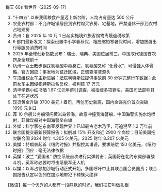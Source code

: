 每天 60s 看世界（2025-09-17）

1. “十四五” 以来我国粮食产量迈上新台阶，人均占有量达 500 公斤
2. 农业农村部：不允许城镇居民到农村购买农房、宅基地，严禁退休干部到农村占地建房
3. 贵州：自 2025 年 10 月 1 日起实施境外旅客购物离境退税政策
4. 9 部门最新发文：探索设置中小学春秋假，相应缩短寒暑假时间，增加旅游出行等服务消费时间
5. 2025 年全球创新指数发布：瑞士、瑞典、美国位居前三，中国取代德国首次跻身全球前十
6. 杭州一女士散步误踩氢氟酸中毒身亡，氢氟酸又称 “化骨水”，可侵蚀人体骨骼，官方回应：事发地为征迁区域，正调查溶液源头
7. 车顶维权女车主新进展：法院判特斯拉提供事故前 30 分钟完整行车数据；此前女车主因侵犯特斯拉名誉权，被判赔 17 万元
8. 清华学霸小红书晒 1.67 亿元年薪引调查，被指控多项罪名，美国司法部称其处于在逃状态
9. 现货黄金升破 3700 美元 / 盎司，再创历史新高，国内金饰克价首次突破 1090 元关口
10. 菲 10 余艘公务船侵闯黄岩岛领海，故意冲撞我海警船，中国海警实施水炮喷射，菲律宾船对中国海警举白旗
11. 外媒：科学家在东南亚发现世界上已知最古老木乃伊，可追溯至 1.2 万年前
12.  联合国提交最新预算报告：拟削减 15% 开支和近 2900 个岗位；目前美国拖欠联合国 2024 财年 4.305 亿美元，2025 财年 8.207 亿美元
13. 美媒：特朗普起诉《纽约时报》并指控其诽谤，要求赔偿 150 亿美元，《纽约时报》回应：毫无法律依据
14. 英媒：波兰 “爱国者” 防空系统首次进行实弹射击；英国将在北约东翼部署战斗机，英军称必要时将击落俄军无人机
15. 以媒：以军占领加沙城行动正式开始，多国呼吁中止其联合国会员国资；联合国报告认定以色列在加沙地带犯下种族灭绝罪

【微语】每一个优秀的人都有一段静默的时光，我们把它叫做扎根